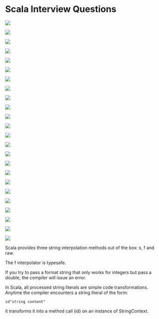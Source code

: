 # Scala Interview Questions

![](image/README/01.png)

![](image/README/02.png)

![](image/README/03.png)

![](image/README/04.png)

![](image/README/05.png)

![](image/README/06.png)

![](image/README/07.png)

![](image/README/08.png)

![](image/README/09.png)

![](image/README/10.png)

![](image/README/11.png)

![](image/README/12.png)

![](image/README/13.png)

![](image/README/14.png)

![](image/README/15.png)

![](image/README/16.png)

![](image/README/17.png)

![](image/README/18.png)

![](image/README/19.png)

![](image/README/20.png)

![](image/README/21.png)

![](image/README/22.png)

![](image/README/23.png)

![](image/README/24.png)

Scala provides three string interpolation methods out of the box: s, f and raw.

The f interpolator is typesafe.

If you try to pass a format string that only works for integers but pass a double, the compiler will issue an error.

In Scala, all processed string literals are simple code transformations. Anytime the compiler encounters a string literal of the form:

```
id"string content"
```

it transforms it into a method call (id) on an instance of StringContext.
